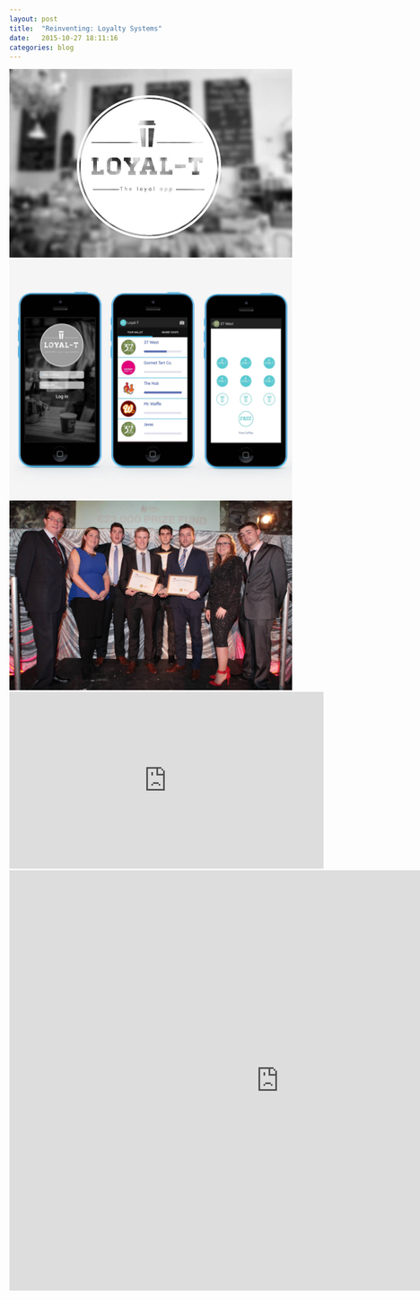 ```yaml
---
layout: post
title:  "Reinventing: Loyalty Systems"
date:   2015-10-27 18:11:16
categories: blog
---
```


<div class="honeycombpic">
<img src="https://raw.githubusercontent.com/bawn92/bawn92.github.io/master/assets/img/loyal-t.jpg"/>
</div>

<div class="honeycombpic">
<img src="https://raw.githubusercontent.com/bawn92/bawn92.github.io/master/assets/img/loyal-t-mobile.jpg"/>
</div>

<div class="honeycombpic">
<img src="https://raw.githubusercontent.com/bawn92/bawn92.github.io/master/assets/img/loyal-t-win.jpg"/>
</div>

<div class="honeycombpic">
<iframe width="560" height="315" src="https://www.youtube.com/embed/GvuPsLVoun4" frameborder="0" allow="accelerometer; autoplay; clipboard-write; encrypted-media; gyroscope; picture-in-picture" allowfullscreen></iframe>
</div>

<div class="honeycombpic">
<iframe src="https://docs.google.com/presentation/d/e/2PACX-1vRV7VxcxIvOYl0kK1NIZaETLU-xubmhBSL7VAvz-HXUwJWxFOIM2O4V4kKXeE5syP7_B3eMianBfvE3/embed?start=false&loop=false&delayms=3000" frameborder="0" width="960" height="749" allowfullscreen="true" mozallowfullscreen="true" webkitallowfullscreen="true"></iframe>
</div>